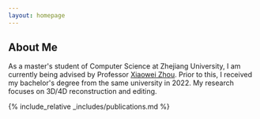 ```yaml
---
layout: homepage
---
```


## About Me

As a master's student of Computer Science at Zhejiang University, I am currently being advised by Professor [Xiaowei Zhou](http://xzhou.me/). Prior to this, I received my bachelor's degree from the same university in 2022. My research focuses on 3D/4D reconstruction and editing.


{% include_relative _includes/publications.md %}

